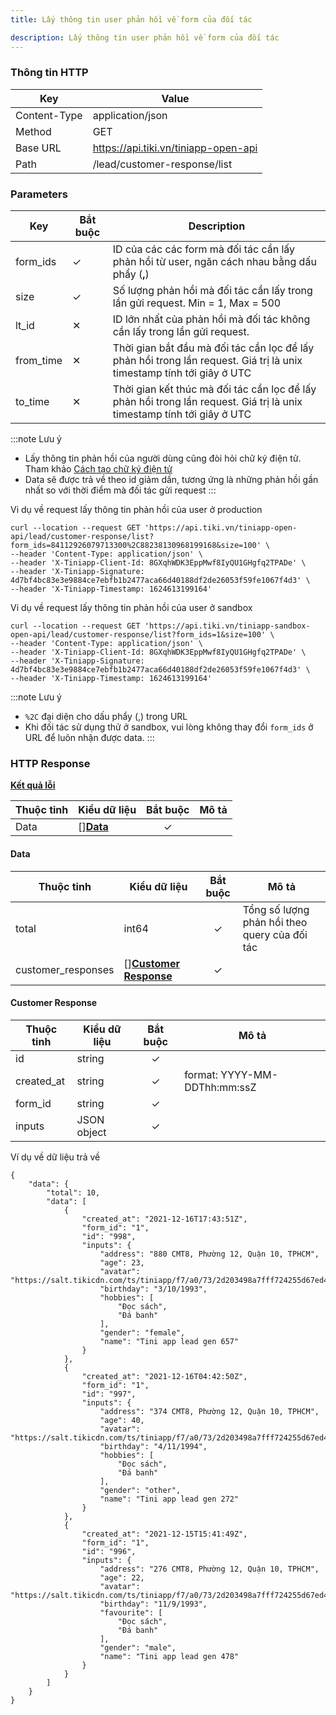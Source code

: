 ```yaml
---
title: Lấy thông tin user phản hồi về form của đối tác

description: Lấy thông tin user phản hồi về form của đối tác
---
```


### Thông tin HTTP

| Key          | Value                                |
| ------------ |--------------------------------------|
| Content-Type | application/json                     |
| Method       | GET                                  |
| Base URL     | https://api.tiki.vn/tiniapp-open-api |
| Path         | /lead/customer-response/list         |

### Parameters

| Key       | Bắt buộc | Description                                                                                                            |
|-----------|----------|------------------------------------------------------------------------------------------------------------------------|
| form_ids  |     ✓     | ID của các các form mà đối tác cần lấy phản hồi từ user, ngăn cách nhau bằng dấu phẩy (**,**)                          |
| size      |     ✓     | Số lượng phản hồi mà đối tác cần lấy trong lần gửi request. Min = 1, Max = 500                                         |
| lt_id     |     ✕     | ID lớn nhất của phản hồi mà đối tác không cần lấy trong lần gửi request.                                               |
| from_time |     ✕     | Thời gian bắt đầu mà đối tác cần lọc để lấy phản hồi trong lần request. Giá trị là unix timestamp tính tới giây ở UTC  |
| to_time   |     ✕     | Thời gian kết thúc mà đối tác cần lọc để lấy phản hồi trong lần request. Giá trị là unix timestamp tính tới giây ở UTC |

:::note Lưu ý

- Lấy thông tin phản hồi của người dùng cũng đòi hỏi chữ ký điện tử. Tham
  khảo [Cách tạo chữ ký điện tử](../platform-api/calculate-signature)
- Data sẽ được trả về theo id giảm dần, tương ứng là những phản hồi gần nhất so với thời điểm mà đối tác gửi request
  :::

Vi dụ về request lấy thông tin phản hồi của user ở production

```
curl --location --request GET 'https://api.tiki.vn/tiniapp-open-api/lead/customer-response/list?form_ids=84112926079713300%2C88238130968199168&size=100' \
--header 'Content-Type: application/json' \
--header 'X-Tiniapp-Client-Id: 8GXqhWDK3EppMwf8IyQU1GHgfq2TPADe' \
--header 'X-Tiniapp-Signature: 4d7bf4bc83e3e9884ce7ebfb1b2477aca66d40188df2de26053f59fe1067f4d3' \
--header 'X-Tiniapp-Timestamp: 1624613199164'
```

Vi dụ về request lấy thông tin phản hồi của user ở sandbox

```
curl --location --request GET 'https://api.tiki.vn/tiniapp-sandbox-open-api/lead/customer-response/list?form_ids=1&size=100' \
--header 'Content-Type: application/json' \
--header 'X-Tiniapp-Client-Id: 8GXqhWDK3EppMwf8IyQU1GHgfq2TPADe' \
--header 'X-Tiniapp-Signature: 4d7bf4bc83e3e9884ce7ebfb1b2477aca66d40188df2de26053f59fe1067f4d3' \
--header 'X-Tiniapp-Timestamp: 1624613199164'
```

:::note Lưu ý

- `%2C` đại diện cho dấu phẩy (,) trong URL
- Khi đối tác sử dụng thử ở sandbox, vui lòng không thay đổi `form_ids` ở URL để luôn nhận được data.
  :::

### HTTP Response

[**Kết quả lỗi**](error-code)

| Thuộc tinh | Kiểu dữ liệu        | Bắt buộc | Mô tả |
| ---------- | ------------------- | :------: | ----- |
| Data       | []**[Data](#data)** |    ✓     |       |

#### Data

| Thuộc tinh         | Kiểu dữ liệu                     | Bắt buộc | Mô tả                                        |
|--------------------|----------------------------------| :------: |----------------------------------------------|
| total              | int64                            |    ✓     | Tổng số lượng phản hồi theo query của đối tác |
| customer_responses | []**[Customer Response](#data)** |    ✓     |                                              |

#### Customer Response

| Thuộc tinh | Kiểu dữ liệu | Bắt buộc | Mô tả                        |
|------------|--------------| :------: |------------------------------|
| id         | string       |    ✓     |                              |
| created_at | string       |    ✓     | format: YYYY-MM-DDThh:mm:ssZ |
| form_id    | string       |    ✓     |                              |
| inputs     | JSON object  |    ✓     |                              |

Ví dụ về dữ liệu trả về

```
{
    "data": {
        "total": 10,
        "data": [
            {
                "created_at": "2021-12-16T17:43:51Z",
                "form_id": "1",
                "id": "998",
                "inputs": {
                    "address": "880 CMT8, Phường 12, Quận 10, TPHCM",
                    "age": 23,
                    "avatar": "https://salt.tikicdn.com/ts/tiniapp/f7/a0/73/2d203498a7fff724255d67ed47577c6e.png",
                    "birthday": "3/10/1993",
                    "hobbies": [
                        "Đọc sách",
                        "Đá banh"
                    ],
                    "gender": "female",
                    "name": "Tini app lead gen 657"
                }
            },
            {
                "created_at": "2021-12-16T04:42:50Z",
                "form_id": "1",
                "id": "997",
                "inputs": {
                    "address": "374 CMT8, Phường 12, Quận 10, TPHCM",
                    "age": 40,
                    "avatar": "https://salt.tikicdn.com/ts/tiniapp/f7/a0/73/2d203498a7fff724255d67ed47577c6e.png",
                    "birthday": "4/11/1994",
                    "hobbies": [
                        "Đọc sách",
                        "Đá banh"
                    ],
                    "gender": "other",
                    "name": "Tini app lead gen 272"
                }
            },
            {
                "created_at": "2021-12-15T15:41:49Z",
                "form_id": "1",
                "id": "996",
                "inputs": {
                    "address": "276 CMT8, Phường 12, Quận 10, TPHCM",
                    "age": 22,
                    "avatar": "https://salt.tikicdn.com/ts/tiniapp/f7/a0/73/2d203498a7fff724255d67ed47577c6e.png",
                    "birthday": "11/9/1993",
                    "favourite": [
                        "Đọc sách",
                        "Đá banh"
                    ],
                    "gender": "male",
                    "name": "Tini app lead gen 478"
                }
            }
        ]
    }
}
```